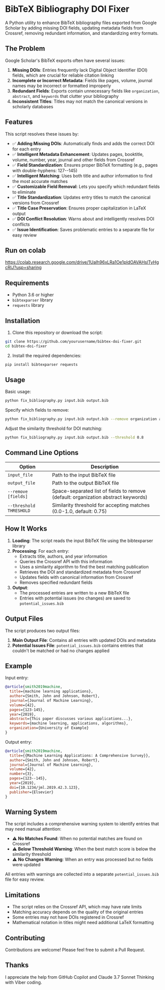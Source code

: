 # BibTeX Bibliography DOI Fixer

A Python utility to enhance BibTeX bibliography files exported from Google Scholar by adding missing DOI fields, updating metadata fields from Crossref, removing redundant information, and standardizing entry formats.

## The Problem

Google Scholar's BibTeX exports often have several issues:

1. **Missing DOIs**: Entries frequently lack Digital Object Identifier (DOI) fields, which are crucial for reliable citation linking
2. **Incomplete or Incorrect Metadata**: Fields like pages, volume, journal names may be incorrect or formatted improperly
3. **Redundant Fields**: Exports contain unnecessary fields like `organization`, `abstract`, and `keywords` that clutter your bibliography
4. **Inconsistent Titles**: Titles may not match the canonical versions in scholarly databases

## Features

This script resolves these issues by:

- ✅ **Adding Missing DOIs**: Automatically finds and adds the correct DOI for each entry
- ✅ **Intelligent Metadata Enhancement**: Updates pages, booktitle, volume, number, year, journal and other fields from Crossref
- ✅ **Field Standardization**: Ensures proper BibTeX formatting (e.g., pages with double-hyphens: 127--145)
- ✅ **Intelligent Matching**: Uses both title and author information to find the most accurate matches
- ✅ **Customizable Field Removal**: Lets you specify which redundant fields to eliminate
- ✅ **Title Standardization**: Updates entry titles to match the canonical versions from Crossref
- ✅ **Title Case Preservation**: Ensures proper capitalization in LaTeX output
- ✅ **DOI Conflict Resolution**: Warns about and intelligently resolves DOI conflicts
- ✅ **Issue Identification**: Saves problematic entries to a separate file for easy review

## Run on colab
https://colab.research.google.com/drive/1UaIh96xLRa1Oe1pIdOAVAHslTyHgcRIJ?usp=sharing

## Requirements

- Python 3.6 or higher
- `bibtexparser` library
- `requests` library

## Installation

1. Clone this repository or download the script:
```bash
git clone https://github.com/yourusername/bibtex-doi-fixer.git
cd bibtex-doi-fixer
```

2. Install the required dependencies:
```bash
pip install bibtexparser requests
```

## Usage

Basic usage:
```bash
python fix_bibliography.py input.bib output.bib
```

Specify which fields to remove:
```bash
python fix_bibliography.py input.bib output.bib --remove organization abstract keywords url publisher
```

Adjust the similarity threshold for DOI matching:
```bash
python fix_bibliography.py input.bib output.bib --threshold 0.8
```

## Command Line Options

| Option | Description |
|--------|-------------|
| `input_file` | Path to the input BibTeX file |
| `output_file` | Path to the output BibTeX file |
| `--remove [fields]` | Space-separated list of fields to remove (default: organization abstract keywords) |
| `--threshold THRESHOLD` | Similarity threshold for accepting matches (0.0-1.0, default: 0.75) |

## How It Works

1. **Loading**: The script reads the input BibTeX file using the bibtexparser library
2. **Processing**: For each entry:
   - Extracts title, authors, and year information
   - Queries the Crossref API with this information
   - Uses a similarity algorithm to find the best matching publication
   - Retrieves the DOI and standardized metadata from Crossref
   - Updates fields with canonical information from Crossref
   - Removes specified redundant fields
3. **Output**: 
   - The processed entries are written to a new BibTeX file
   - Entries with potential issues (no changes) are saved to `potential_issues.bib`

## Output Files

The script produces two output files:
1. **Main Output File**: Contains all entries with updated DOIs and metadata
2. **Potential Issues File**: `potential_issues.bib` contains entries that couldn't be matched or had no changes applied

## Example

Input entry:
```bibtex
@article{smith2019machine,
  title={machine learning applications},
  author={Smith, John and Johnson, Robert},
  journal={Journal of Machine Learning},
  volume={42},
  pages={123-145},
  year={2019},
  abstract={This paper discusses various applications...},
  keywords={machine learning, applications, algorithms},
  organization={University of Example}
}
```

Output entry:
```bibtex
@article{smith2019machine,
  title={{Machine Learning Applications: A Comprehensive Survey}},
  author={Smith, John and Johnson, Robert},
  journal={Journal of Machine Learning},
  volume={42},
  number={3},
  pages={123--145},
  year={2019},
  doi={10.1234/jml.2019.42.3.123},
  publisher={Elsevier}
}
```

## Warning System

The script includes a comprehensive warning system to identify entries that may need manual attention:

- ⚠️ **No Matches Found**: When no potential matches are found on Crossref
- ⚠️ **Below Threshold Warning**: When the best match score is below the similarity threshold
- ⚠️ **No Changes Warning**: When an entry was processed but no fields were updated

All entries with warnings are collected into a separate `potential_issues.bib` file for easy review.

## Limitations

- The script relies on the Crossref API, which may have rate limits
- Matching accuracy depends on the quality of the original entries
- Some entries may not have DOIs registered in Crossref
- Mathematical notation in titles might need additional LaTeX formatting

## Contributing

Contributions are welcome! Please feel free to submit a Pull Request.

## Thanks
I appreciate the help from GitHub Copilot and Claude 3.7 Sonnet Thinking with Viber coding.
